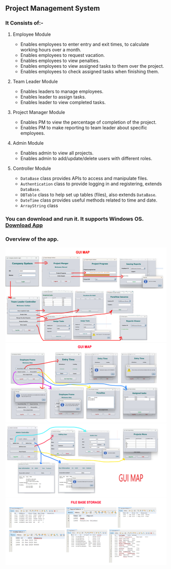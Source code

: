 ## Project Management System

### It Consists of:-

1. Employee Module
   - Enables employees to enter entry and exit times, to calculate working hours over a month.
   - Enables employees to request vacation.
   - Enables employees to view penalties.
   - Enables employees to view assigned tasks to them over the project.
   - Enables employees to check assigned tasks when finishing them.

2. Team Leader Module
   - Enables leaders to manage employees.
   - Enables leader to assign tasks.
   - Enables leader to view completed tasks.

3. Project Manager Module
   - Enables PM to view the percentage of completion of the project.
   - Enables PM to make reporting to team leader about specific employees.

4. Admin Module
   - Enables admin to view all projects.
   - Enables admin to add/update/delete users with different roles.

5. Controller Module
   - `DataBase` class provides APIs to access and manipulate files.
   - `Authentication` class to provide logging in and registering, extends `DataBase`.
   - `DBTable` class to help set up tables (files), also extends `DataBase`.
   - `DateTime` class provides useful methods related to time and date.
   - `ArrayString` class

### You can download and run it. It supports Windows OS. [Download App](https://github.com/AhmedMaherElSaeidi/Project-Management-System/blob/main/assets/App.rar)

### Overview of the app.
![Example Image](assets/Images/GUI_MAP_1.jpg)
![Example Image](assets/Images/GUI_MAP_2.jpg)
![Example Image](assets/Images/GUI_MAP_3.jpg)
![Example Image](assets/Images/GUI_MAP_4.jpg)

  
